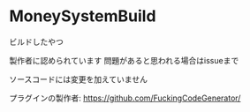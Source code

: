 # MoneySystemBuild
ビルドしたやつ

製作者に認められています
問題があると思われる場合はissueまで

ソースコードには変更を加えていません

プラグインの製作者: https://github.com/FuckingCodeGenerator/
